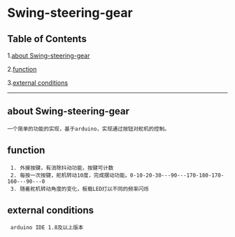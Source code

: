 # Swing-steering-gear

## Table of Contents
1.[about Swing-steering-gear](#about-swing-steering-gear)

2.[function](#function)

3.[external conditions](#external-conditions)

-------------------------------------------------------------
## about Swing-steering-gear

    一个简单的功能的实现，基于arduino，实现通过按钮对舵机的控制。
## function
      
     1. 外接按键，有消除抖动功能，按键可计数
     2. 每按一次按键，舵机转动10度，完成摆动功能。0-10-20-30---90---170-180-170-160---90---0
     3. 随着舵机转动角度的变化，板载LED灯以不同的频率闪烁
## external conditions

     arduino IDE 1.8及以上版本

